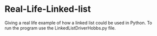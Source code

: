 # Real-Life-Linked-list
Giving a real life example of how a linked list could be used in Python.
To run the program use the LinkedListDriverHobbs.py file.
